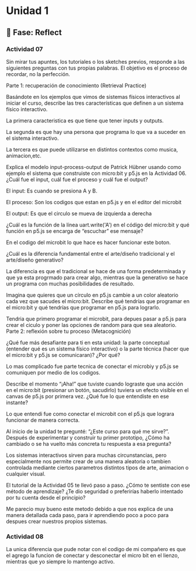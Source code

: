 # Unidad 1

## 🤔 Fase: Reflect

### Actividad 07

Sin mirar tus apuntes, los tutoriales o los sketches previos, responde a las siguientes preguntas con tus propias palabras. El objetivo es el proceso de recordar, no la perfección.

Parte 1: recuperación de conocimiento (Retrieval Practice)

Basándote en los ejemplos que vimos de sistemas físicos interactivos al iniciar el curso, describe las tres características que definen a un sistema físico interactivo.

La primera caracteristica es que tiene que tener inputs y outputs.

La segunda es que hay una persona que programa lo que va a suceder en el sistema interactivo.

La tercera es que puede utilizarse en distintos contextos como musica, animacion,etc.


Explica el modelo input-process-output de Patrick Hübner usando como ejemplo el sistema que construiste con micro:bit y p5.js en la Actividad 06. ¿Cuál fue el input, cuál fue el proceso y cuál fue el output?

El input: Es cuando se presiona A y B.

El proceso: Son los codigos que estan en p5.js y en el editor del microbit 

El output: Es que el circulo se mueva de izquierda a derecha 


¿Cuál es la función de la línea uart.write('A') en el código del micro:bit y qué función en p5.js se encarga de “escuchar” ese mensaje?

En el codigo del microbit lo que hace es hacer funcionar este boton.


¿Cuál es la diferencia fundamental entre el arte/diseño tradicional y el arte/diseño generativo?

La diferencia es que el tradicional se hace de una forma predeterminada y que ya esta progrmado para crear algo, mientras que la generativo se hace un programa con muchas posibilidades de resultado.


Imagina que quieres que un círculo en p5.js cambie a un color aleatorio cada vez que sacudes el micro:bit. Describe qué tendrías que programar en el micro:bit y qué tendrías que programar en p5.js para lograrlo.

Tendria que primero programar el microbit, para depues pasar a p5.js para crear el ciculo y poner las opciones de random para que sea aleatorio.
Parte 2: reflexión sobre tu proceso (Metacognición)

¿Qué fue más desafiante para ti en esta unidad: la parte conceptual (entender qué es un sistema físico interactivo) o la parte técnica (hacer que el micro:bit y p5.js se comunicaran)? ¿Por qué?

Lo mas complicado fue parte tecnica de conectar el microbiy y p5.js se comuniquen por medio de los codigos.


Describe el momento “¡Aha!” que tuviste cuando lograste que una acción en el micro:bit (presionar un botón, sacudirlo) tuviera un efecto visible en el canvas de p5.js por primera vez. ¿Qué fue lo que entendiste en ese instante?

Lo que entendi fue como conectar el microbit con el p5.js que lograra funcionar de manera correcta.


Al inicio de la unidad te pregunté: “¿Este curso para qué me sirve?”. Después de experimentar y construir tu primer prototipo, ¿Cómo ha cambiado o se ha vuelto más concreta tu respuesta a esa pregunta?

Los sistemas interactivos sirven para muchas circunstancias, pero especialmente nos permite crear de una manera aleatoria o tambien controlada mediante ciertos parametros distintos tipos de arte, animacion o cualquier visual.


El tutorial de la Actividad 05 te llevó paso a paso. ¿Cómo te sentiste con ese método de aprendizaje? ¿Te dio seguridad o preferirías haberlo intentado por tu cuenta desde el principio?

Me parecio muy bueno este metodo debido a que nos explica de una manera detallada cada paso, para ir aprendiendo poco a poco para despues crear nuestros propios sistemas. 

### Actividad 08

La unica diferencia que pude notar con el codigo de mi compañero es que el agrego la funcion de conectar y desconectar el micro bit en el lienzo, mientras que yo siempre lo mantengo activo.
